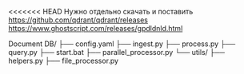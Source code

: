 <<<<<<< HEAD
Нужно отдельно скачать и поставить 
https://github.com/qdrant/qdrant/releases 
https://www.ghostscript.com/releases/gpdldnld.html

Document DB/
├── config.yaml
├── ingest.py
├── process.py
├── query.py
├── start.bat
├── parallel_processor.py
└── utils/
    ├── helpers.py
    ├── file_processor.py